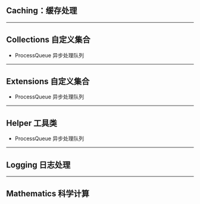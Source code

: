 ## Caching：缓存处理
***

## Collections 自定义集合
- ProcessQueue 异步处理队列
***

## Extensions 自定义集合
- ProcessQueue 异步处理队列
***

## Helper 工具类
- ProcessQueue 异步处理队列
***

## Logging 日志处理
***

## Mathematics 科学计算
